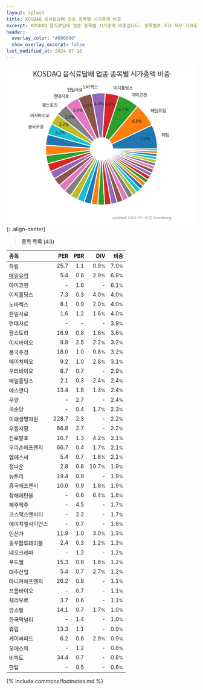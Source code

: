 ```yaml
---
layout: splash
title: KOSDAQ 음식료담배 업종 종목별 시가총액 비중
excerpt: KOSDAQ 음식료담배 업종 종목별 시가총액 비중입니다. 종목별로 주요 재무 지표를 함께 표시합니다.
header:
  overlay_color: "#800000"
  show_overlay_excerpt: false
last_modified_at: 2024-07-16
---
```



![KOSDAQ 음식료담배 업종 종목별 시가총액 비중](/stats/sector/images/kosdaq_업종_음식료담배_종목.png){: .align-center}


> **종목 목록 (43)**<a id="list"></a>

| **종목** | **PER** | **PBR** | **DIV** | **비중** |
| :------- | ------: | ------: | ------: | -------: |
| 하림 | 25.7 | 1.1 | 0.9<small>%</small> | 7.0<small>%</small> |
| [매일유업](/267980/) | 5.4 | 0.6 | 2.9<small>%</small> | 6.8<small>%</small> |
| 아미코젠 | - | 1.6 | - | 6.1<small>%</small> |
| 이지홀딩스 | 7.3 | 0.3 | 4.0<small>%</small> | 4.0<small>%</small> |
| 노바렉스 | 8.1 | 0.9 | 2.0<small>%</small> | 4.0<small>%</small> |
| 한일사료 | 1.6 | 1.2 | 1.6<small>%</small> | 4.0<small>%</small> |
| 현대사료 | - | - | - | 3.9<small>%</small> |
| 팜스토리 | 16.9 | 0.8 | 1.6<small>%</small> | 3.6<small>%</small> |
| 이지바이오 | 9.9 | 2.5 | 2.2<small>%</small> | 3.2<small>%</small> |
| 풍국주정 | 18.0 | 1.0 | 0.8<small>%</small> | 3.2<small>%</small> |
| 에이치피오 | 9.2 | 1.0 | 2.8<small>%</small> | 3.1<small>%</small> |
| 우리바이오 | 8.7 | 0.7 | - | 2.9<small>%</small> |
| 매일홀딩스 | 2.1 | 0.3 | 2.4<small>%</small> | 2.4<small>%</small> |
| 에스앤디 | 13.4 | 1.8 | 1.3<small>%</small> | 2.4<small>%</small> |
| 우양 | - | 2.7 | - | 2.4<small>%</small> |
| 국순당 | - | 0.4 | 1.7<small>%</small> | 2.3<small>%</small> |
| 미래생명자원 | 228.7 | 2.3 | - | 2.2<small>%</small> |
| 우듬지팜 | 66.8 | 2.7 | - | 2.2<small>%</small> |
| 진로발효 | 16.7 | 1.3 | 4.2<small>%</small> | 2.1<small>%</small> |
| 우리손에프앤지 | 66.7 | 0.4 | 1.7<small>%</small> | 2.1<small>%</small> |
| 엠에스씨 | 5.4 | 0.7 | 1.8<small>%</small> | 2.1<small>%</small> |
| 정다운 | 2.8 | 0.8 | 10.7<small>%</small> | 1.9<small>%</small> |
| 뉴트리 | 19.4 | 0.9 | - | 1.9<small>%</small> |
| 흥국에프엔비 | 10.0 | 0.9 | 1.8<small>%</small> | 1.9<small>%</small> |
| 창해에탄올 | - | 0.6 | 6.4<small>%</small> | 1.8<small>%</small> |
| 제주맥주 | - | 4.5 | - | 1.7<small>%</small> |
| 코스맥스엔비티 | - | 2.2 | - | 1.7<small>%</small> |
| 에이치엘사이언스 | - | 0.7 | - | 1.6<small>%</small> |
| 인산가 | 11.9 | 1.0 | 3.0<small>%</small> | 1.3<small>%</small> |
| 동우팜투테이블 | 2.4 | 0.3 | 1.2<small>%</small> | 1.3<small>%</small> |
| 네오크레마 | - | 1.2 | - | 1.2<small>%</small> |
| 푸드웰 | 15.3 | 0.6 | 1.6<small>%</small> | 1.2<small>%</small> |
| 대주산업 | 5.4 | 0.7 | 2.7<small>%</small> | 1.2<small>%</small> |
| 마니커에프앤지 | 26.2 | 0.8 | - | 1.1<small>%</small> |
| 프롬바이오 | - | 0.7 | - | 1.1<small>%</small> |
| 체리부로 | 3.7 | 0.6 | - | 1.1<small>%</small> |
| 팜스빌 | 14.1 | 0.7 | 1.7<small>%</small> | 1.0<small>%</small> |
| 한국맥널티 | - | 1.4 | - | 1.0<small>%</small> |
| 휴럼 | 13.3 | 1.1 | - | 0.9<small>%</small> |
| 케이씨피드 | 6.2 | 0.6 | 2.9<small>%</small> | 0.9<small>%</small> |
| 오에스피 | - | 1.2 | - | 0.8<small>%</small> |
| 비피도 | 34.4 | 0.7 | - | 0.8<small>%</small> |
| 한탑 | - | 0.5 | - | 0.6<small>%</small> |

{% include commons/footnotes.md %}
